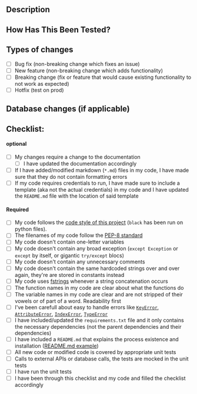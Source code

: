 <!--- Provide the id(s) of the related issue(s) and a general summary of your changes in the Title above -->

## Description
<!--- Describe your changes in detail -->

## How Has This Been Tested?
<!--- this section will disapear when we'll have automated testing -->

<!--- Please describe in detail how you tested your changes. -->
<!--- Include details of your testing environment, tests ran to see how -->
<!--- your change affects other areas of the code, etc. -->

## Types of changes
<!--- What types of changes does your code introduce? Put an `x` in all the boxes that apply: -->
- [ ] Bug fix (non-breaking change which fixes an issue)
- [ ] New feature (non-breaking change which adds functionality)
- [ ] Breaking change (fix or feature that would cause existing functionality to not work as expected)
- [ ] Hotfix (test on prod)

## Database changes (if applicable)
<!--- If you're adding or deleting a field in the database -->
<!--- Or if you're changing the type of values of a field -->

## Checklist:
<!--- Go over all the following points, and put an `x` in all the boxes that apply. -->
<!--- If you're unsure about any of these, don't hesitate to ask. We're here to help! -->

#### optional 
- [ ] My changes require a change to the documentation
  - [ ] I have updated the documentation accordingly
- [ ] If I have added/modified markdown (`*.md`) files in my code, I have made sure that they do not contain formatting errors
- [ ] If my code requires credentials to run, I have made sure to include a template (aka not the actual credentials) in my code and I have updated the `README.md` file with the location of said template

#### Required
- [ ] My code follows the [code style of this project](https://www.python.org/dev/peps/pep-0008) (`black` has been run on python files).
- [ ] The filenames of my code follow the [PEP-8 standard](https://www.python.org/dev/peps/pep-0008/#package-and-module-names)
- [ ] My code doesn't contain one-letter variables
- [ ] My code doesn't contain any broad exception (`except Exception` or `except` by itself, or gigantic `try/except` blocs)
- [ ] My code doesn't contain any unnecessary comments
- [ ] My code doesn't contain the same hardcoded strings over and over again, they're are stored in constants instead
- [ ] My code uses [fstrings](https://docs.python.org/3/reference/lexical_analysis.html#f-strings) whenever a string concatenation occurs
- [ ] The function names in my code are clear about what the functions do
- [ ] The variable names in my code are clear and are not stripped of their vowels or of part of a word. Readability first
- [ ] I've been carefull about easy to handle errors like [`KeyError`](https://docs.python.org/3.7/library/exceptions.html#KeyError), [`AttributeError`](https://docs.python.org/3.7/library/exceptions.html#AttributeError), [`IndexError`](https://docs.python.org/3.7/library/exceptions.html#IndexError), [`TypeError`](https://docs.python.org/3.7/library/exceptions.html#TypeError)
- [ ] I have included/updated the `requirements.txt` file and it only contains the necessary dependencies (not the parent dependencies and their dependencies)
- [ ] I have included a `README.md` that explains the process existence and installation ([README.md example](https://gist.github.com/PurpleBooth/109311bb0361f32d87a2))
- [ ] All new code or modified code is covered by appropriate unit tests
- [ ] Calls to external APIs or database calls, the tests are mocked in the unit tests
- [ ] I have run the unit tests
- [ ] I have been through this checklist and my code and filled the checklist accordingly

